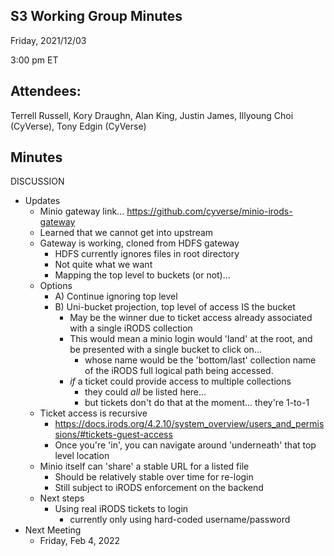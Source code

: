 ## S3 Working Group Minutes

Friday, 2021/12/03

3:00 pm ET

## Attendees:

Terrell Russell, Kory Draughn, Alan King, Justin James, Illyoung Choi (CyVerse), Tony Edgin (CyVerse)

## Minutes

DISCUSSION

 - Updates
   - Minio gateway link… https://github.com/cyverse/minio-irods-gateway
   - Learned that we cannot get into upstream
   - Gateway is working, cloned from HDFS gateway
     - HDFS currently ignores files in root directory
     - Not quite what we want
     - Mapping the top level to buckets (or not)...
   - Options
     - A) Continue ignoring top level
     - B) Uni-bucket projection, top level of access IS the bucket
       - May be the winner due to ticket access already associated with a single iRODS collection
       - This would mean a minio login would 'land' at the root, and be presented with a single bucket to click on...
         - whose name would be the 'bottom/last' collection name of the iRODS full logical path being accessed.
       - *if* a ticket could provide access to multiple collections
         - they could *all* be listed here...
         - but tickets don't do that at the moment... they're 1-to-1
   - Ticket access is recursive
     - https://docs.irods.org/4.2.10/system_overview/users_and_permissions/#tickets-guest-access
     - Once you're 'in', you can navigate around 'underneath' that top level location
   - Minio itself can 'share' a stable URL for a listed file
     - Should be relatively stable over time for re-login
     - Still subject to iRODS enforcement on the backend
   - Next steps
     - Using real iRODS tickets to login
       - currently only using hard-coded username/password
 - Next Meeting
   - Friday, Feb 4, 2022

